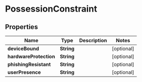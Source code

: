 

# PossessionConstraint


## Properties

| Name | Type | Description | Notes |
|------------ | ------------- | ------------- | -------------|
|**deviceBound** | **String** |  |  [optional] |
|**hardwareProtection** | **String** |  |  [optional] |
|**phishingResistant** | **String** |  |  [optional] |
|**userPresence** | **String** |  |  [optional] |




